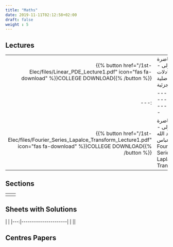 ```yaml
---
title: "Maths"
date: 2019-11-11T02:12:58+02:00
draft: false
weight : 5
---
```



## Lectures
|  | |
|---:|----------------------|
|{{% button href="/1st-Elec/files/Linear_PDE_Lecture1.pdf" icon="fas fa-download" %}}COLLEGE DOWNLOAD{{% /button %}} | المحاضرة الأولى - المعادلات التفاضلية الجزئية |
|---:|----------------------|
|{{% button href="/1st-Elec/files/Fourier_Series_Lapalce_Transform_Lecture1.pdf" icon="fas fa-download" %}}COLLEGE DOWNLOAD{{% /button %}} | المحاضرة الأولى - د.عبد الله عباس -Fourier Series & Laplace Transform |
## Sections

|  | |
|---:|----------------------|
| || 

## Sheets with Solutions

  | |
|---:|----------------------|
| || 

## Centres Papers 

|  | |
|---:|----------------------|

